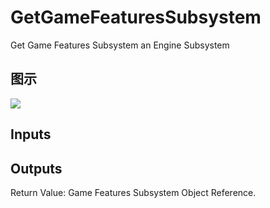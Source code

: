 # GetGameFeaturesSubsystem

Get Game Features Subsystem an Engine Subsystem

## 图示

![]($-20221218-18552548.png)

## Inputs

## Outputs

Return Value: Game Features Subsystem Object Reference.

